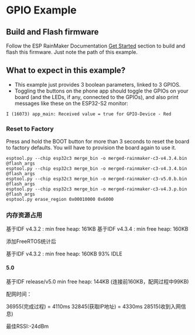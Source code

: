# GPIO Example

## Build and Flash firmware

Follow the ESP RainMaker Documentation [Get Started](https://rainmaker.espressif.com/docs/get-started.html) section to build and flash this firmware. Just note the path of this example.

## What to expect in this example?

- This example just provides 3 boolean parameters, linked to 3 GPIOS.
- Toggling the buttons on the phone app should toggle the GPIOs on your board (and the LEDs, if any, connected to the GPIOs), and also print messages like these on the ESP32-S2 monitor:

```
I (16073) app_main: Received value = true for GPIO-Device - Red
```

### Reset to Factory

Press and hold the BOOT button for more than 3 seconds to reset the board to factory defaults. You will have to provision the board again to use it.

```
esptool.py --chip esp32c3 merge_bin -o merged-rainmaker-c3-v4.3.4.bin @flash_args
esptool.py --chip esp32c3 merge_bin -o merged-rainmaker-c3-v4.3.4.bin @flash_args
esptool.py --chip esp32c3 merge_bin -o merged-rainmaker-c3-v5.0.b.bin @flash_args
esptool.py --chip esp32c3 merge_bin -o merged-rainmaker-c3-v4.3.p.bin @flash_args
esptool.py erase_region 0x00010000 0x6000  
```

### 内存资源占用

基于IDF v4.3.2 : min free heap: 161KB
基于IDF v4.3.4 : min free heap: 160KB 

添加FreeRTOS统计后

基于IDF v4.3.2 : min free heap: 160KB 93% IDLE

#### 5.0

基于IDF release/v5.0 min free heap: 144KB  (连接前160KB，配网过程中99KB)

配网时间：

36955(完成过程)     = 4110ms
32845(获取IP地址)   = 4330ms
28515(收到入网信息) 

最佳RSSI:-24dBm